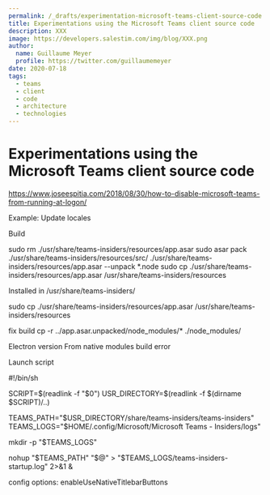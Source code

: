 ```yaml
---
permalink: /_drafts/experimentation-microsoft-teams-client-source-code
title: Experimentations using the Microsoft Teams client source code
description: XXX
image: https://developers.salestim.com/img/blog/XXX.png
author:
  name: Guillaume Meyer
  profile: https://twitter.com/guillaumemeyer
date: 2020-07-18
tags:
  - teams
  - client
  - code
  - architecture
  - technologies
---
```


# Experimentations using the Microsoft Teams client source code
<BlogHeadline />

https://www.joseespitia.com/2018/08/30/how-to-disable-microsoft-teams-from-running-at-logon/

Example: Update locales

Build

sudo rm ./usr/share/teams-insiders/resources/app.asar
sudo asar pack ./usr/share/teams-insiders/resources/src/ ./usr/share/teams-insiders/resources/app.asar --unpack *.node
sudo cp ./usr/share/teams-insiders/resources/app.asar /usr/share/teams-insiders/resources

Installed in 
/usr/share/teams-insiders/

sudo cp ./usr/share/teams-insiders/resources/app.asar /usr/share/teams-insiders/resources

fix build
cp -r ../app.asar.unpacked/node_modules/* ./node_modules/


Electron version
From native modules build error





Launch script

#!/bin/sh

SCRIPT=$(readlink -f "$0")
USR_DIRECTORY=$(readlink -f $(dirname $SCRIPT)/..)

TEAMS_PATH="$USR_DIRECTORY/share/teams-insiders/teams-insiders"
TEAMS_LOGS="$HOME/.config/Microsoft/Microsoft Teams - Insiders/logs"

mkdir -p "$TEAMS_LOGS"

nohup "$TEAMS_PATH" "$@" > "$TEAMS_LOGS/teams-insiders-startup.log" 2>&1 &




config options:
enableUseNativeTitlebarButtons


<Comments />
